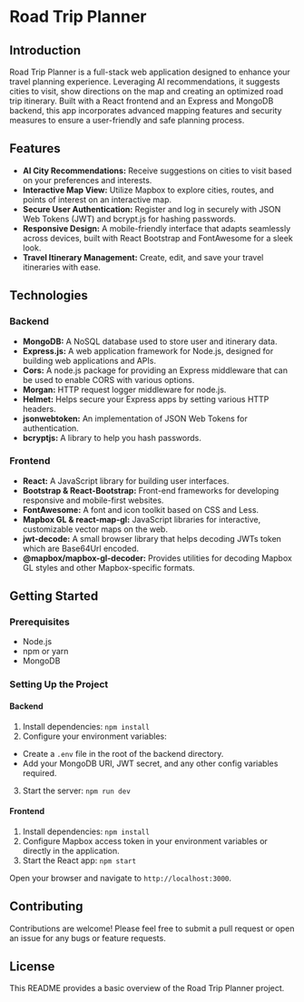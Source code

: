 # Road Trip Planner

## Introduction
Road Trip Planner is a full-stack web application designed to enhance your travel planning experience. Leveraging AI recommendations, it suggests cities to visit, show directions on the map and creating an optimized road trip itinerary. Built with a React frontend and an Express and MongoDB backend, this app incorporates advanced mapping features and security measures to ensure a user-friendly and safe planning process.

## Features
- **AI City Recommendations:** Receive suggestions on cities to visit based on your preferences and interests.
- **Interactive Map View:** Utilize Mapbox to explore cities, routes, and points of interest on an interactive map.
- **Secure User Authentication:** Register and log in securely with JSON Web Tokens (JWT) and bcrypt.js for hashing passwords.
- **Responsive Design:** A mobile-friendly interface that adapts seamlessly across devices, built with React Bootstrap and FontAwesome for a sleek look.
- **Travel Itinerary Management:** Create, edit, and save your travel itineraries with ease.

## Technologies
### Backend
- **MongoDB:** A NoSQL database used to store user and itinerary data.
- **Express.js:** A web application framework for Node.js, designed for building web applications and APIs.
- **Cors:** A node.js package for providing an Express middleware that can be used to enable CORS with various options.
- **Morgan:** HTTP request logger middleware for node.js.
- **Helmet:** Helps secure your Express apps by setting various HTTP headers.
- **jsonwebtoken:** An implementation of JSON Web Tokens for authentication.
- **bcryptjs:** A library to help you hash passwords.

### Frontend
- **React:** A JavaScript library for building user interfaces.
- **Bootstrap & React-Bootstrap:** Front-end frameworks for developing responsive and mobile-first websites.
- **FontAwesome:** A font and icon toolkit based on CSS and Less.
- **Mapbox GL & react-map-gl:** JavaScript libraries for interactive, customizable vector maps on the web.
- **jwt-decode:** A small browser library that helps decoding JWTs token which are Base64Url encoded.
- **@mapbox/mapbox-gl-decoder:** Provides utilities for decoding Mapbox GL styles and other Mapbox-specific formats.

## Getting Started

### Prerequisites
- Node.js
- npm or yarn
- MongoDB

### Setting Up the Project

#### Backend
1. Install dependencies: `npm install`
2. Configure your environment variables:
- Create a `.env` file in the root of the backend directory.
- Add your MongoDB URI, JWT secret, and any other config variables required.
3. Start the server: `npm run dev`

#### Frontend
1. Install dependencies: `npm install`
2. Configure Mapbox access token in your environment variables or directly in the application.
3. Start the React app: `npm start`

Open your browser and navigate to `http://localhost:3000`.

## Contributing
Contributions are welcome! Please feel free to submit a pull request or open an issue for any bugs or feature requests.

## License


This README provides a basic overview of the Road Trip Planner project. 



